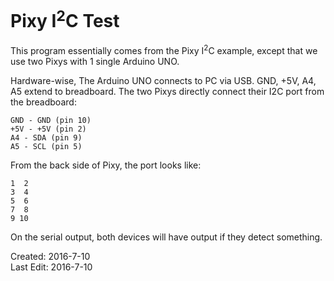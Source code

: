 # Pixy I<sup>2</sup>C Test

This program essentially comes from the Pixy I<sup>2</sup>C example, except that we use two Pixys with 1 single Arduino UNO.

Hardware-wise, The Arduino UNO connects to PC via USB. GND, +5V, A4, A5 extend to breadboard. The two Pixys directly connect their I2C port from the breadboard:
```
GND - GND (pin 10)
+5V - +5V (pin 2)
A4 - SDA (pin 9)
A5 - SCL (pin 5)
```

From the back side of Pixy, the port looks like:
```
1  2
3  4
5  6
7  8
9 10
```
On the serial output, both devices will have output if they detect something.

Created: 2016-7-10  
Last Edit: 2016-7-10
